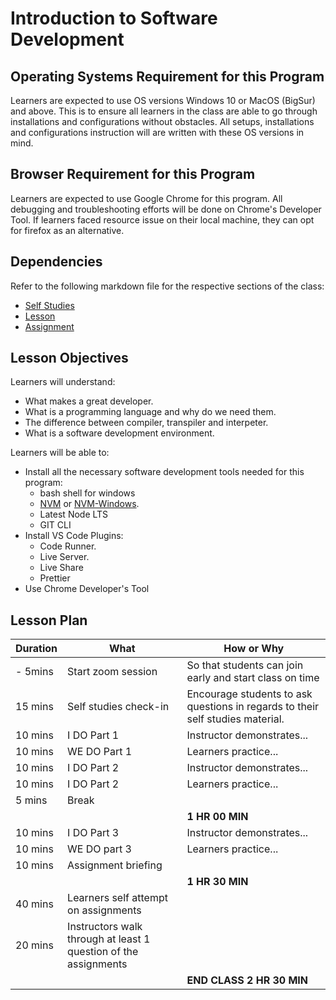 # Introduction to Software Development

## Operating Systems Requirement for this Program

Learners are expected to use OS versions Windows 10 or MacOS (BigSur) and above. This is to ensure all learners in the class are able to go through installations and configurations without obstacles. All setups, installations and configurations instruction will are written with these OS versions in mind.

## Browser Requirement for this Program

Learners are expected to use Google Chrome for this program. All debugging and troubleshooting efforts will be done on Chrome's Developer Tool. If learners faced resource issue on their local machine, they can opt for firefox as an alternative. 

## Dependencies

Refer to the following markdown file for the respective sections of the class:
- [Self Studies](./studies.md)
- [Lesson](./lesson.md)
- [Assignment](./assignment.md)

## Lesson Objectives

Learners will understand:
- What makes a great developer.
- What is a programming language and why do we need them.
- The difference between compiler, transpiler and interpeter.
- What is a software development environment.

Learners will be able to:
- Install all the necessary software development tools needed for this program: 
  - bash shell for windows
  - [NVM](https://github.com/nvm-sh/nvm) or [NVM-Windows](https://github.com/coreybutler/nvm-windows).
  - Latest Node LTS
  - GIT CLI
- Install VS Code Plugins:
  - Code Runner.
  - Live Server.
  - Live Share
  - Prettier
- Use Chrome Developer's Tool

## Lesson Plan

|Duration|What|How or Why|
|--------|-----|-------|
|- 5mins |Start zoom session|So that students can join early and start class on time|
|15 mins|Self studies check-in|Encourage students to ask questions in regards to their self studies material.|
|10 mins|I DO Part 1|Instructor demonstrates...|
|10 mins|WE DO Part 1|Learners practice...|
|10 mins|I DO Part 2|Instructor demonstrates...|
|10 mins|I DO Part 2|Learners practice...|
|5 mins| Break||
|||**1 HR 00 MIN**|
|10 mins|I DO Part 3| Instructor demonstrates...|
|10 mins|WE DO part 3| Learners practice...|
|10 mins|Assignment briefing|
|||**1 HR 30 MIN**|
|40 mins|Learners self attempt on assignments|
|20 mins|Instructors walk through at least 1 question of the assignments|
|||**END CLASS 2 HR 30 MIN**|


